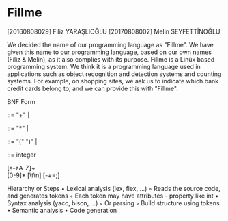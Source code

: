 # Fillme
[20160808029] Filiz YARAŞLIOĞLU
[20170808002] Melin SEYFETTİNOĞLU

We decided the name of our programming language as "Fillme".
We have given this name to our programming language, based on our own names (Filiz & Melin), as it also complies with its purpose.
Fillme is a Linüx based programming system.
We think it is a programming language used in applications such as object recognition and detection systems and counting systems.
For example, on shopping sites, we ask us to indicate which bank credit cards belong to, and we can provide this with "Fillme".

BNF Form

 <exp> ::= <term> "+" <exp>
         |  <term>

 <term> ::= <factor> "*" <term>
         |  <factor>

 <factor> ::= "(" <exp> ")"
           |  <const>

 <const> ::= integer

 [a-zA-Z]+	
 [0-9]* 
 [\t\n] 
 [-+=;] 
 

 Hierarchy or Steps
   • Lexical analysis (lex, flex, ...)
     ◦ Reads the source code, and generates tokens
     ◦ Each token may have attributes - property like int
   • Syntax analysis (yacc, bison, ...)
     ◦ Or parsing
     ◦ Build structure using tokens
   • Semantic analysis
   • Code generation
